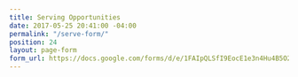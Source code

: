 ```yaml
---
title: Serving Opportunities
date: 2017-05-25 20:41:00 -04:00
permalink: "/serve-form/"
position: 24
layout: page-form
form_url: https://docs.google.com/forms/d/e/1FAIpQLSfI9EocE1e3n4Hu4B5O2mtfwYjX2Vb2IBhBZsThDwLdUFszuw/viewform?embedded=true
---
```


